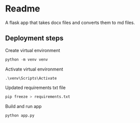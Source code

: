 # Readme

A flask app that takes docx files and converts them to md files.

## Deployment steps
Create virtual environment
```python
python -m venv venv
```

Activate virtual environment
```
.\venv\Scripts\Activate 
```

Updated requirements txt file
```python
pip freeze > requirements.txt
```

Build and run app
```python
python app.py
```
